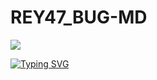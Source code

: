 # REY47_BUG-MD

<a><img src='https://files.catbox.moe/qozgwt.jpg'/>


<a href="https://git.io/typing-svg"><img src="https://readme-typing-svg.demolab.com?font=Black+Ops+One&size=100&pause=1000&color=ff0000&center=true&width=1000&height=200&lines=REY47-MD" alt="Typing SVG" /></a>
